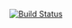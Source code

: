 [![Build Status](https://secure.travis-ci.org/halcat0x15a/one.png)](http://travis-ci.org/halcat0x15a/one)

